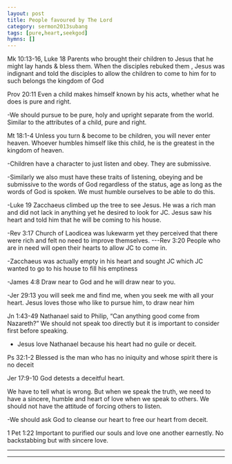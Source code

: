 ```yaml
---
layout: post
title: People favoured by The Lord
category: sermon2013subang
tags: [pure,heart,seekgod]
hymns: []
---
```

Mk 10:13-16, Luke 18 Parents who brought their children to Jesus that he might lay hands & bless them. When the disciples rebuked them , Jesus was indignant and told the disciples to allow the children to come to him for to such belongs the kingdom of God

Prov 20:11 Even a child makes himself known by his acts, whether what he does is pure and right. 

-We should pursue to be pure, holy and upright separate from the world. Similar to the attributes of a child, pure and right.

Mt 18:1-4 Unless you turn & become to be children, you will never enter heaven. Whoever humbles himself like this child, he is the greatest in the kingdom of heaven.

-Children have a character to just listen and obey. They are submissive. 

-Similarly we also must have these traits of listening, obeying and be submissive to the words of God regardless of the status, age as long as the words of God is spoken. We must humble ourselves to be able to do this. 

-Luke 19 Zacchaeus climbed up the tree to see Jesus. He was a rich man and did not lack in anything yet he desired to look for JC. Jesus saw his heart and told him that he will be coming to his house.

-Rev 3:17 Church of Laodicea was lukewarm yet they perceived that there were rich and felt no need to improve themselves. ---Rev 3:20  People who are in need will open their hearts to allow JC to come in.

-Zacchaeus was actually empty in his heart and sought JC which JC wanted to go to his house to fill his emptiness

-James 4:8 Draw near to God and he will draw near to you.

-Jer 29:13 you will seek me and find me, when you seek me with all your heart. Jesus loves those who like to pursue him, to draw near him

Jn 1:43-49  Nathanael said to Philip, “Can anything good come from Nazareth?” We should not speak too directly but it is important to consider first before speaking. 

- Jesus love Nathanael because his heart had no guile or deceit.

Ps 32:1-2 Blessed is the man who has no iniquity and whose spirit there is no deceit

Jer 17:9-10 God detests a deceitful heart. 

We have to tell what is wrong. But when we speak the truth, we need to have a sincere, humble and heart of love when we speak to others. We should not have the attitude of forcing others to listen.

-We should ask God to cleanse our heart to free our heart from deceit.

1 Pet 1:22 Important to purified our souls and love one another  earnestly. No backstabbing but with sincere love.






----
****
